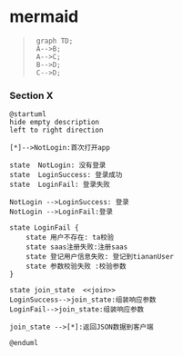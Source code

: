 
# mermaid
> ```mermaid
>  graph TD; 
>  A-->B;
>  A-->C;  
>  B-->D;
>  C-->D;
>  ```

### Section X
```plantuml
@startuml
hide empty description
left to right direction

[*]-->NotLogin:首次打开app

state  NotLogin: 没有登录
state  LoginSuccess: 登录成功
state  LoginFail: 登录失败

NotLogin -->LoginSuccess: 登录
NotLogin -->LoginFail:登录

state LoginFail {
    state 用户不存在: ta校验
    state saas注册失败:注册saas
    state 登记用户信息失败: 登记到tiananUser
    state 参数校验失败 :校验参数
}

state join_state  <<join>>
LoginSuccess-->join_state:组装响应参数
LoginFail-->join_state:组装响应参数

join_state -->[*]:返回JSON数据到客户端

@enduml
```